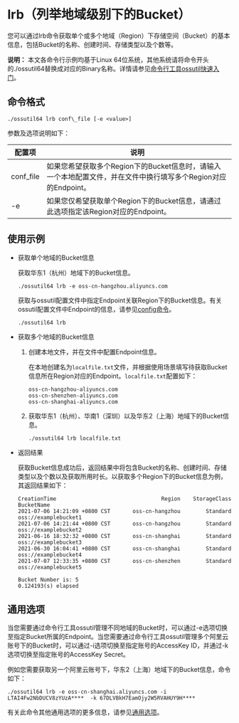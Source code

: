# lrb（列举地域级别下的Bucket）

您可以通过lrb命令获取单个或多个地域（Region）下存储空间（Bucket）的基本信息，包括Bucket的名称、创建时间、存储类型以及个数等。

**说明：** 本文各命令行示例均基于Linux 64位系统，其他系统请将命令开头的./ossutil64替换成对应的Binary名称。详情请参见[命令行工具ossutil快速入门](/cn.zh-CN/快速入门/命令行工具ossutil快速入门.md)。

## 命令格式

```
./ossutil64 lrb conf\_file [-e <value>]
```

参数及选项说明如下：

|配置项|说明|
|---|--|
|conf\_file|如果您希望获取多个Region下的Bucket信息时，请输入一个本地配置文件，并在文件中换行填写多个Region对应的Endpoint。|
|-e|如果您仅希望获取单个Region下的Bucket信息，请通过此选项指定该Region对应的Endpoint。|

## 使用示例

-   获取单个地域的Bucket信息

    获取华东1（杭州）地域下的Bucket信息。

    ```
    ./ossutil64 lrb -e oss-cn-hangzhou.aliyuncs.com
    ```

    获取与ossutil配置文件中指定Endpoint关联Region下的Bucket信息。有关ossutil配置文件中Endpoint的信息，请参见[config命令](/cn.zh-CN/常用工具/命令行工具ossutil/常用命令/config（创建配置文件）.md)。

    ```
    ./ossutil64 lrb
    ```

-   获取多个地域的Bucket信息
    1.  创建本地文件，并在文件中配置Endpoint信息。

        在本地创建名为`localfile.txt`文件，并根据使用场景填写待获取Bucket信息所在Region对应的Endpoint。`localfile.txt`配置如下：

        ```
        oss-cn-hangzhou-aliyuncs.com
        oss-cn-shenzhen-aliyuncs.com
        oss-cn-shanghai-aliyuncs.com
        ```

    2.  获取华东1（杭州）、华南1（深圳）以及华东2（上海）地域下的Bucket信息。

        ```
        ./ossutil64 lrb localfile.txt
        ```

-   返回结果

    获取Bucket信息成功后，返回结果中将包含Bucket的名称、创建时间、存储类型以及个数以及获取所用时长。以获取多个Region下的Bucket信息为例，其返回结果如下：

    ```
    CreationTime                                 Region    StorageClass    BucketName
    2021-07-06 14:21:09 +0800 CST       oss-cn-hangzhou        Standard    oss://examplebucket1
    2021-07-06 14:21:44 +0800 CST       oss-cn-hangzhou        Standard    oss://examplebucket2
    2021-06-16 18:32:32 +0800 CST       oss-cn-shanghai        Standard    oss://examplebucket3
    2021-06-30 16:04:41 +0800 CST       oss-cn-shanghai        Standard    oss://examplebucket4
    2021-07-07 12:33:35 +0800 CST       oss-cn-shenzhen        Standard    oss://examplebucket5
    
    Bucket Number is: 5
    0.124193(s) elapsed
    ```


## 通用选项

当您需要通过命令行工具ossutil管理不同地域的Bucket时，可以通过-e选项切换至指定Bucket所属的Endpoint。当您需要通过命令行工具ossutil管理多个阿里云账号下的Bucket时，可以通过-i选项切换至指定账号的AccessKey ID，并通过-k选项切换至指定账号的AccessKey Secret。

例如您需要获取另一个阿里云账号下，华东2（上海）地域下的Bucket信息，命令如下：

```
./ossutil64 lrb -e oss-cn-shanghai.aliyuncs.com -i LTAI4Fw2NbDUCV8zYUzA****  -k 67DLVBkH7EamOjy2W5RVAHUY9H****
```

有关此命令其他通用选项的更多信息，请参见[通用选项](/cn.zh-CN/常用工具/命令行工具ossutil/查看选项.md)。

